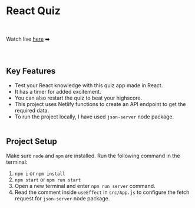 # React Quiz

<br />

Watch live <a href="https://ayush-react-quiz.netlify.app/" target="_blank">here</a> ➡️

<br />

## Key Features

- Test your React knowledge with this quiz app made in React.
- It has a timer for added excitement.
- You can also restart the quiz to beat your highscore.
- This project uses Netlify functions to create an API endpoint to get the required data.
- To run the project locally, I have used `json-server` node package.
    <br />
    <br />

## Project Setup

Make sure `node` and `npm` are installed. Run the following command in the terminal:

1. `npm i` or `npm install`
2. `npm start` or `npm run start`
3. Open a new terminal and enter `npm run server` command.
4. Read the comment inside `useEffect` in `src/App.js` to configure the fetch request for `json-server` node package.
